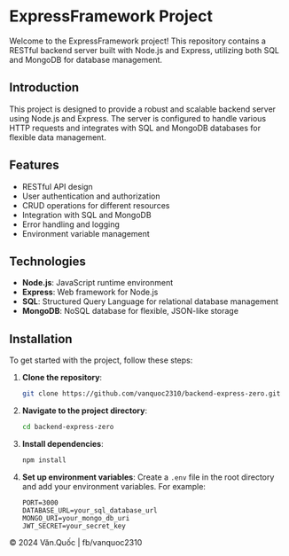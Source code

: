 # ExpressFramework Project

Welcome to the ExpressFramework project! This repository contains a RESTful backend server built with Node.js and Express, utilizing both SQL and MongoDB for database management.

## Introduction

This project is designed to provide a robust and scalable backend server using Node.js and Express. The server is configured to handle various HTTP requests and integrates with SQL and MongoDB databases for flexible data management.

## Features

- RESTful API design
- User authentication and authorization
- CRUD operations for different resources
- Integration with SQL and MongoDB
- Error handling and logging
- Environment variable management

## Technologies

- **Node.js**: JavaScript runtime environment
- **Express**: Web framework for Node.js
- **SQL**: Structured Query Language for relational database management
- **MongoDB**: NoSQL database for flexible, JSON-like storage

## Installation

To get started with the project, follow these steps:

1. **Clone the repository**:
    ```sh
    git clone https://github.com/vanquoc2310/backend-express-zero.git
    ```
2. **Navigate to the project directory**:
    ```sh
    cd backend-express-zero
    ```
3. **Install dependencies**:
    ```sh
    npm install
    ```
4. **Set up environment variables**:
    Create a `.env` file in the root directory and add your environment variables. For example:
    ```env
    PORT=3000
    DATABASE_URL=your_sql_database_url
    MONGO_URI=your_mongo_db_uri
    JWT_SECRET=your_secret_key
    ```
© 2024 Văn.Quốc | fb/vanquoc2310

